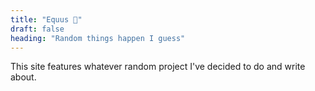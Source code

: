 ```yaml
---
title: "Equus 🐴"
draft: false
heading: "Random things happen I guess"
---
```


This site features whatever random project I've decided to do and write about.

